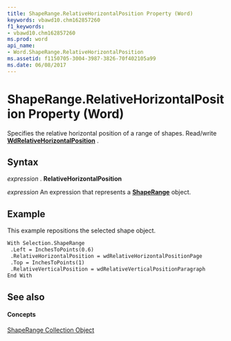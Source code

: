 ```yaml
---
title: ShapeRange.RelativeHorizontalPosition Property (Word)
keywords: vbawd10.chm162857260
f1_keywords:
- vbawd10.chm162857260
ms.prod: word
api_name:
- Word.ShapeRange.RelativeHorizontalPosition
ms.assetid: f1150705-3004-3987-3826-70f402105a99
ms.date: 06/08/2017
---
```



# ShapeRange.RelativeHorizontalPosition Property (Word)

Specifies the relative horizontal position of a range of shapes. Read/write  **[WdRelativeHorizontalPosition](Word.WdRelativeHorizontalPosition.md)** .


## Syntax

 _expression_ . **RelativeHorizontalPosition**

 _expression_ An expression that represents a **[ShapeRange](Word.shaperange.md)** object.


## Example

This example repositions the selected shape object.


```vb
With Selection.ShapeRange 
 .Left = InchesToPoints(0.6) 
 .RelativeHorizontalPosition = wdRelativeHorizontalPositionPage 
 .Top = InchesToPoints(1) 
 .RelativeVerticalPosition = wdRelativeVerticalPositionParagraph 
End With
```


## See also


#### Concepts


[ShapeRange Collection Object](Word.shaperange.md)

